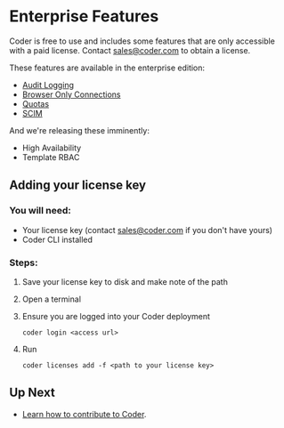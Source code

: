 # Enterprise Features

Coder is free to use and includes some features that are only accessible with a paid license.
Contact sales@coder.com to obtain a license.

These features are available in the enterprise edition:

- [Audit Logging](./audit-logs.md)
- [Browser Only Connections](../networking.md#browser-only-connections)
- [Quotas](./quotas.md)
- [SCIM](./auth.md#scim)

And we're releasing these imminently:

- High Availability
- Template RBAC

## Adding your license key

### You will need:

- Your license key (contact sales@coder.com if you don't have yours)
- Coder CLI installed

### Steps:

1. Save your license key to disk and make note of the path
2. Open a terminal
3. Ensure you are logged into your Coder deployment

   `coder login <access url>`

4. Run

   `coder licenses add -f <path to your license key>`

## Up Next

- [Learn how to contribute to Coder](../CONTRIBUTING.md).
